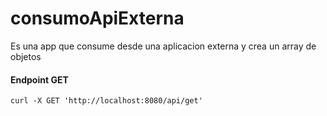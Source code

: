 # consumoApiExterna

Es una app que consume desde una aplicacion externa y crea un array de objetos

#### Endpoint GET

```
curl -X GET 'http://localhost:8080/api/get'
```